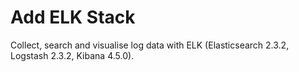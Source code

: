 # Add ELK Stack

Collect, search and visualise log data with ELK (Elasticsearch 2.3.2, Logstash 2.3.2, Kibana 4.5.0).
